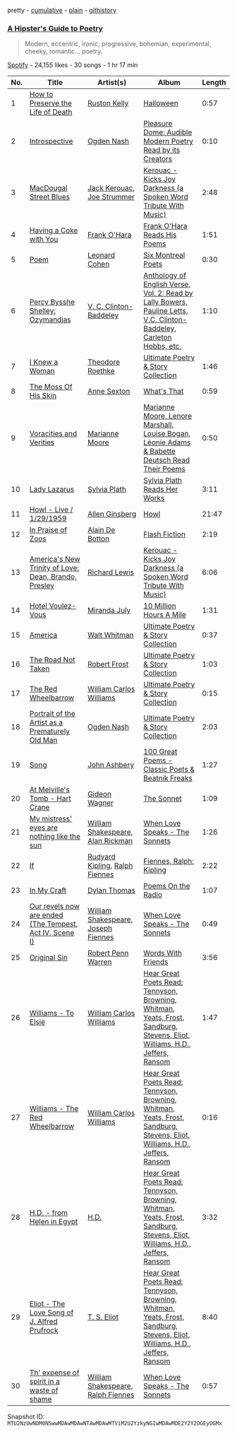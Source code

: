 pretty - [cumulative](/playlists/cumulative/37i9dQZF1DX1DnmMwIpYQk.md) - [plain](/playlists/plain/37i9dQZF1DX1DnmMwIpYQk) - [githistory](https://github.githistory.xyz/mackorone/spotify-playlist-archive/blob/main/playlists/plain/37i9dQZF1DX1DnmMwIpYQk)

### [A Hipster's Guide to Poetry](https://open.spotify.com/playlist/37i9dQZF1DX1DnmMwIpYQk)

> Modern, eccentric, ironic, progressive, bohemian, experimental, cheeky, romantic..\. poetry.

[Spotify](https://open.spotify.com/user/spotify) - 24,155 likes - 30 songs - 1 hr 17 min

| No. | Title | Artist(s) | Album | Length |
|---|---|---|---|---|
| 1 | [How to Preserve the Life of Death](https://open.spotify.com/track/2AyLcrkpUtHp17DQ49Hd6l) | [Ruston Kelly](https://open.spotify.com/artist/5zuqnTZOeJzI0N0yQ7XA7I) | [Halloween](https://open.spotify.com/album/4uJalpj1pWkk5IFUAeO79B) | 0:57 |
| 2 | [Introspective](https://open.spotify.com/track/3cZJHQnJ79OAwJlZ13Rj1Y) | [Ogden Nash](https://open.spotify.com/artist/3PqJgc8sLclLqk5vdanQKM) | [Pleasure Dome: Audible Modern Poetry Read by its Creators](https://open.spotify.com/album/6TTA2pOc7mXC5Wp2BlZvea) | 0:10 |
| 3 | [MacDougal Street Blues](https://open.spotify.com/track/5A0sO5AYWTiAtsc7334DBD) | [Jack Kerouac](https://open.spotify.com/artist/6rkTjnYzrPQ4nQ0TAYIwBC), [Joe Strummer](https://open.spotify.com/artist/2A09V0kHlETOFfT8Hz8oba) | [Kerouac \- Kicks Joy Darkness \(a Spoken Word Tribute With Music\)](https://open.spotify.com/album/4sCtmS1d5NTfpxN2f6KM6D) | 2:48 |
| 4 | [Having a Coke with You](https://open.spotify.com/track/0WwOyPBZvV1dnCFYCbkmjx) | [Frank O'Hara](https://open.spotify.com/artist/2yTtS4nYqHeqMe4aBEnWCu) | [Frank O'Hara Reads His Poems](https://open.spotify.com/album/57B4diD9M9wgRTjoDu2jat) | 1:51 |
| 5 | [Poem](https://open.spotify.com/track/1qgEdIGSvBW1K6JGgrr9hA) | [Leonard Cohen](https://open.spotify.com/artist/5l8VQNuIg0turYE1VtM9zV) | [Six Montreal Poets](https://open.spotify.com/album/606opH371qZfRrsX012kTd) | 0:30 |
| 6 | [Percy Bysshe Shelley: Ozymandias](https://open.spotify.com/track/07EDfwaW1WZ6rmpUPIWWQ7) | [V\. C\. Clinton\-Baddeley](https://open.spotify.com/artist/7CpH6I1FnPQKFG9P1paNGH) | [Anthology of English Verse, Vol\. 2: Read by Lally Bowers, Pauline Letts, V.C\. Clinton\-Baddeley, Carleton Hobbs, etc.](https://open.spotify.com/album/6kfQIOpVOdGK6yk3KNZEPl) | 1:10 |
| 7 | [I Knew a Woman](https://open.spotify.com/track/2JTEiItWeBAahL4aCpDX4m) | [Theodore Roethke](https://open.spotify.com/artist/1e5WbaUaQQev157sQYMtNj) | [Ultimate Poetry & Story Collection](https://open.spotify.com/album/4PzG6lT4mtGlpdOfhquCyL) | 1:46 |
| 8 | [The Moss Of His Skin](https://open.spotify.com/track/6VCvN20CDxuYYR2csdkqGx) | [Anne Sexton](https://open.spotify.com/artist/5DhikSEoGt68Oyv6aNqB2Z) | [What's That](https://open.spotify.com/album/01MA5fgfEAgs0I8M1P9VTQ) | 0:59 |
| 9 | [Voracities and Verities](https://open.spotify.com/track/3YEJuXWFlYUUJa8knPYePB) | [Marianne Moore](https://open.spotify.com/artist/3iWWOeUP3tsTBiTny1Bdht) | [Marianne Moore, Lenore Marshall, Louise Bogan, Léonie Adams & Babette Deutsch Read Their Poems](https://open.spotify.com/album/4y8HSl0nl0LwoyUmst8ctg) | 0:50 |
| 10 | [Lady Lazarus](https://open.spotify.com/track/6zmX2IcW2Dbdf1QVMYiqEi) | [Sylvia Plath](https://open.spotify.com/artist/5GB29auUXws57GvYlKqjUk) | [Sylvia Plath Reads Her Works](https://open.spotify.com/album/59S2As7ZWD4iQX5eP9V5Vm) | 3:11 |
| 11 | [Howl \- Live / 1/29/1959](https://open.spotify.com/track/2sSHtceOBuK9y63ruNK9r0) | [Allen Ginsberg](https://open.spotify.com/artist/1yA9QiqL6p9Qo3nHFb8DkT) | [Howl](https://open.spotify.com/album/4JEramExhZXiMBphRns68o) | 21:47 |
| 12 | [In Praise of Zoos](https://open.spotify.com/track/3Rk3pt3leMozgktzFXZ78A) | [Alain De Botton](https://open.spotify.com/artist/4BQ7YbOZVgaRtYYn0fT3f2) | [Flash Fiction](https://open.spotify.com/album/0CTjZrZS20E7KHdtbRVhlA) | 2:19 |
| 13 | [America's New Trinity of Love: Dean, Brando, Presley](https://open.spotify.com/track/00S3Ha8T0sQnIusaj5zmMc) | [Richard Lewis](https://open.spotify.com/artist/2jGyU2e4Ge4dG6vszRG0WT) | [Kerouac \- Kicks Joy Darkness \(a Spoken Word Tribute With Music\)](https://open.spotify.com/album/4sCtmS1d5NTfpxN2f6KM6D) | 6:06 |
| 14 | [Hotel Voulez\-Vous](https://open.spotify.com/track/5dZMqndM9fR4wtIsjpuVeP) | [Miranda July](https://open.spotify.com/artist/33uNlMFWu64ecPg6ZaiYbr) | [10 Million Hours A Mile](https://open.spotify.com/album/2u3MFFNvn2xIXEfg8eSTyL) | 1:31 |
| 15 | [America](https://open.spotify.com/track/5GMisw5pStZnSB2K4i68HH) | [Walt Whitman](https://open.spotify.com/artist/5yEhcRNe6OGWvVP8DaRE7G) | [Ultimate Poetry & Story Collection](https://open.spotify.com/album/4PzG6lT4mtGlpdOfhquCyL) | 0:37 |
| 16 | [The Road Not Taken](https://open.spotify.com/track/1b4ysOi7JUhwAjiRvYZO2G) | [Robert Frost](https://open.spotify.com/artist/2zS12JIrOOKjV4MNYgREVW) | [Ultimate Poetry & Story Collection](https://open.spotify.com/album/4PzG6lT4mtGlpdOfhquCyL) | 1:03 |
| 17 | [The Red Wheelbarrow](https://open.spotify.com/track/2Fe7wUsRoKfAAhfGLyESC4) | [William Carlos Williams](https://open.spotify.com/artist/0CfIWtnGtdyFGbHrMMZ5uL) | [Ultimate Poetry & Story Collection](https://open.spotify.com/album/4PzG6lT4mtGlpdOfhquCyL) | 0:15 |
| 18 | [Portrait of the Artist as a Prematurely Old Man](https://open.spotify.com/track/1QqDdPFlhJVsyg0v3HN1QH) | [Ogden Nash](https://open.spotify.com/artist/3PqJgc8sLclLqk5vdanQKM) | [Ultimate Poetry & Story Collection](https://open.spotify.com/album/4PzG6lT4mtGlpdOfhquCyL) | 2:03 |
| 19 | [Song](https://open.spotify.com/track/4XwK3BXRHqryTsf8CmEEaX) | [John Ashbery](https://open.spotify.com/artist/6fGXCXrWZTTOnbhn7seFDm) | [100 Great Poems \- Classic Poets & Beatnik Freaks](https://open.spotify.com/album/2L6y5UovMqxFSVnC0sCRWo) | 1:27 |
| 20 | [At Melville's Tomb \- Hart Crane](https://open.spotify.com/track/2atUjR1ZGxr47ieGdfRq9d) | [Gideon Wagner](https://open.spotify.com/artist/4pSztHQeYcvamhq97bmaOD) | [The Sonnet](https://open.spotify.com/album/6OZ7kR6RE9PJj7IZ21u5I2) | 1:09 |
| 21 | [My mistress' eyes are nothing like the sun](https://open.spotify.com/track/1CUd9x2T7qD7vgQqbh1zxY) | [William Shakespeare](https://open.spotify.com/artist/0xZ9fVp0OnYjYPeX9Z3c8x), [Alan Rickman](https://open.spotify.com/artist/58HQ1Pad1k4hwlbAQ6uIc5) | [When Love Speaks \- The Sonnets](https://open.spotify.com/album/6rFEV2I2dniC138rzJkeMA) | 1:26 |
| 22 | [If](https://open.spotify.com/track/2xZpLP86l3a430BCNqDCXN) | [Rudyard Kipling](https://open.spotify.com/artist/5uNTrZ1JlKsnpTeFyKWPYO), [Ralph Fiennes](https://open.spotify.com/artist/3pZ60MK5NPuXtBVJx1OkbN) | [Fiennes, Ralph: Kipling](https://open.spotify.com/album/1UMRkrYSzqH3tH3yCauNOW) | 2:22 |
| 23 | [In My Craft](https://open.spotify.com/track/3xcLrGuE7ES79PG1fginA6) | [Dylan Thomas](https://open.spotify.com/artist/33PtzSjT25Ve4MwKu3xNff) | [Poems On the Radio](https://open.spotify.com/album/5XCCCTKYxu4Hxn7hSmQvEH) | 1:07 |
| 24 | [Our revels now are ended \(The Tempest, Act IV, Scene I\)](https://open.spotify.com/track/4HgdYVOWAdDA3ZghcDetFY) | [William Shakespeare](https://open.spotify.com/artist/0xZ9fVp0OnYjYPeX9Z3c8x), [Joseph Fiennes](https://open.spotify.com/artist/0GVi2Od3PYfaUItQn8br4K) | [When Love Speaks \- The Sonnets](https://open.spotify.com/album/6rFEV2I2dniC138rzJkeMA) | 0:49 |
| 25 | [Original Sin](https://open.spotify.com/track/0zAnJyIpTy6Ra3aDHBQg1u) | [Robert Penn Warren](https://open.spotify.com/artist/2Md4aNTWRbpKT3XVBOCC9N) | [Words With Friends](https://open.spotify.com/album/5991j4ztrA9eBxHNTPn9vx) | 3:56 |
| 26 | [Williams \- To Elsie](https://open.spotify.com/track/5pLTiVNGagft4aGXc19ZT7) | [William Carlos Williams](https://open.spotify.com/artist/0CfIWtnGtdyFGbHrMMZ5uL) | [Hear Great Poets Read: Tennyson, Browning, Whitman, Yeats, Frost, Sandburg, Stevens, Eliot, Williams, H.D., Jeffers, Ransom](https://open.spotify.com/album/5kUXAsszpSHNhLYQdOMR1M) | 1:47 |
| 27 | [Williams \- The Red Wheelbarrow](https://open.spotify.com/track/3vtwCpijOAGZ41pUd7ufnt) | [William Carlos Williams](https://open.spotify.com/artist/0CfIWtnGtdyFGbHrMMZ5uL) | [Hear Great Poets Read: Tennyson, Browning, Whitman, Yeats, Frost, Sandburg, Stevens, Eliot, Williams, H.D., Jeffers, Ransom](https://open.spotify.com/album/5kUXAsszpSHNhLYQdOMR1M) | 0:16 |
| 28 | [H.D\. \- from Helen in Egypt](https://open.spotify.com/track/7ecaMqi5gtgsN22c6PttrB) | [H.D.](https://open.spotify.com/artist/4fwzt2MvWIlhqKJiTD7KnS) | [Hear Great Poets Read: Tennyson, Browning, Whitman, Yeats, Frost, Sandburg, Stevens, Eliot, Williams, H.D., Jeffers, Ransom](https://open.spotify.com/album/5kUXAsszpSHNhLYQdOMR1M) | 3:32 |
| 29 | [Eliot \- The Love Song of J\. Alfred Prufrock](https://open.spotify.com/track/42flW23TYtOr2TTqmC6rZ2) | [T\. S\. Eliot](https://open.spotify.com/artist/3bDa6cxOSTdU4tkmFgNSpA) | [Hear Great Poets Read: Tennyson, Browning, Whitman, Yeats, Frost, Sandburg, Stevens, Eliot, Williams, H.D., Jeffers, Ransom](https://open.spotify.com/album/5kUXAsszpSHNhLYQdOMR1M) | 8:40 |
| 30 | [Th' expense of spirit in a waste of shame](https://open.spotify.com/track/6lFXsBvNIrmuXru3KOGfQR) | [William Shakespeare](https://open.spotify.com/artist/0xZ9fVp0OnYjYPeX9Z3c8x), [Ralph Fiennes](https://open.spotify.com/artist/3pZ60MK5NPuXtBVJx1OkbN) | [When Love Speaks \- The Sonnets](https://open.spotify.com/album/6rFEV2I2dniC138rzJkeMA) | 0:57 |

Snapshot ID: `MTU2NzUwNDM0NSwwMDAwMDAwNTAwMDAwMTViM2U2YzkyNGIwMDAwMDE2Y2Y2OGEyOGMx`
